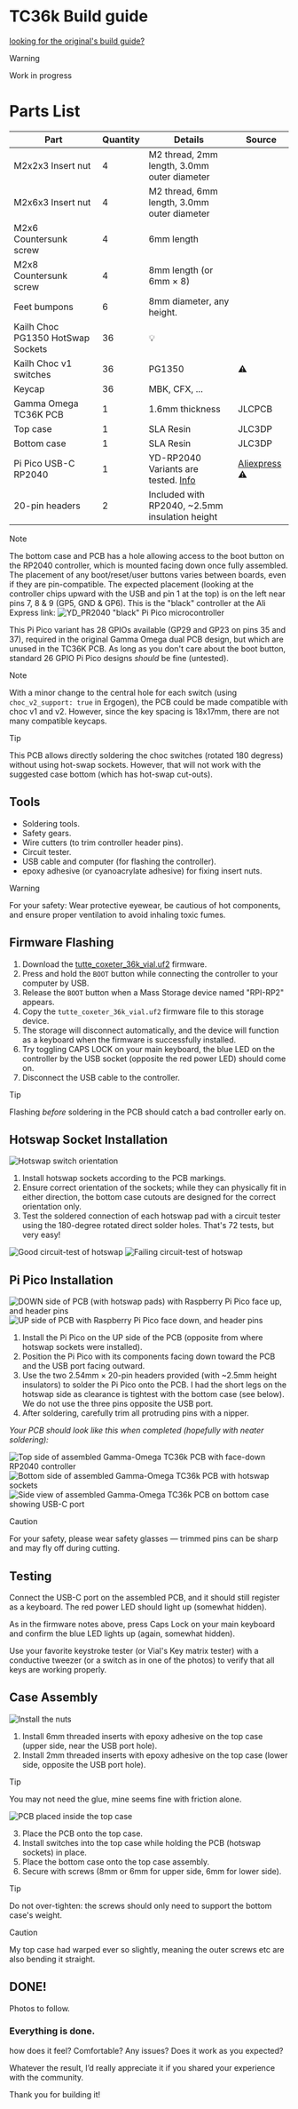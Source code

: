 # TC36k Build guide

[looking for the original's build guide?](../original/BUILD_GUIDE.md)


> [!WARNING]
> Work in progress

# Parts List
| Part | Quantity | Details | Source |
|------------------|----------|-----------------|--------|
| M2x2x3 Insert nut | 4 | M2 thread, 2mm length, 3.0mm outer diameter | |
| M2x6x3 Insert nut | 4 | M2 thread, 6mm length, 3.0mm outer diameter | |
| M2x6 Countersunk screw | 4 | 6mm length | |
| M2x8 Countersunk screw | 4 | 8mm length (or 6mm × 8) | |
| Feet bumpons | 6 | 8mm diameter, any height. | |
| Kailh Choc PG1350 HotSwap Sockets | 36 | 💡 |
| Kailh Choc v1 switches | 36 | PG1350 | ⚠️ |
| Keycap | 36 | MBK, CFX, ... | |
| Gamma Omega TC36K PCB | 1 | 1.6mm thickness | JLCPCB |
| Top case | 1 | SLA Resin | JLC3DP |
| Bottom case | 1 | SLA Resin | JLC3DP |
| Pi Pico USB-C RP2040 | 1 | YD-RP2040 Variants are tested. [Info](https://circuitpython.org/board/vcc_gnd_yd_rp2040/) | [Aliexpress](https://a.aliexpress.com/_opuRQZl) ⚠️ |
| 20-pin headers |  2 | Included with RP2040, ~2.5mm insulation height |  |

> [!NOTE]
> The bottom case and PCB has a hole allowing access to the boot button on the RP2040 controller, which is mounted facing down once fully assembled.
> The placement of any boot/reset/user buttons varies between boards, even if they are pin-compatible.
> The expected placement (looking at the controller chips upward with the USB and pin 1 at the top) is on the left near pins 7, 8 & 9 (GP5, GND & GP6).
> This is the "black" controller at the Ali Express link:
> ![YD_PR2040 "black" Pi Pico microcontroller](../images/black-raspberry-pi-pico-boot.png)
>
> This Pi Pico variant has 28 GPIOs available (GP29 and GP23 on pins 35 and 37),
> required in the original Gamma Omega dual PCB design, but which are unused in the TC36K PCB.
> As long as you don't care about the boot button, standard 26 GPIO Pi Pico designs *should* be fine (untested).

> [!NOTE]
> With a minor change to the central hole for each switch (using `choc_v2_support: true` in Ergogen),
> the PCB could be made compatible with choc v1 and v2.
> However, since the key spacing is 18x17mm, there are not many compatible keycaps.

> [!TIP]
> This PCB allows directly soldering the choc switches (rotated 180 degress) without using hot-swap sockets.
> However, that will not work with the suggested case bottom (which has hot-swap cut-outs).

## Tools

- Soldering tools.
- Safety gears.
- Wire cutters (to trim controller header pins).
- Circuit tester.
- USB cable and computer (for flashing the controller).
- epoxy adhesive (or cyanoacrylate adhesive) for fixing insert nuts.

> [!WARNING]
> For your safety: Wear protective eyewear, be cautious of hot components, and ensure proper ventilation to avoid inhaling toxic fumes.

## Firmware Flashing
1. Download the [tutte_coxeter_36k_vial.uf2](https://github.com/peterjc/qmk_userspace/releases/download/latest/tutte_coxeter_36k_vial.uf2) firmware.
2. Press and hold the `BOOT` button while connecting the controller to your computer by USB.
3. Release the `BOOT` button when a Mass Storage device named "RPI-RP2" appears.
4. Copy the `tutte_coxeter_36k_vial.uf2` firmware file to this storage device.
5. The storage will disconnect automatically, and the device will function as a keyboard when the firmware is successfully installed.
6. Try toggling CAPS LOCK on your main keyboard, the blue LED on the controller by the USB socket (opposite the red power LED) should come on.
7. Disconnect the USB cable to the controller.

> [!TIP]
> Flashing *before* soldering in the PCB should catch a bad controller early on.

## Hotswap Socket Installation
![Hotswap switch orientation](../images/tc36k-hotswap-orientation.jpg)

1. Install hotswap sockets according to the PCB markings.
2. Ensure correct orientation of the sockets; while they can physically fit in either direction, the bottom case cutouts are designed for the correct orientation only.
3. Test the soldered connection of each hotswap pad with a circuit tester using the 180-degree rotated direct solder holes. That's 72 tests, but very easy!

![Good circuit-test of hotswap](../images/tc36k-hotswap-test-good.jpg)
![Failing circuit-test of hotswap](../images/tc36k-hotswap-test-bad.jpg)

## Pi Pico Installation

![DOWN side of PCB (with hotswap pads) with Raspberry Pi Pico face up, and header pins](../images/tc36k-pcb-bottom-and-rp2040.jpg)
![UP side of PCB with Raspberry Pi Pico face down, and header pins](../images/tc36k-pcb-top-and-rp2040.jpg)

1. Install the Pi Pico on the UP side of the PCB (opposite from where hotswap sockets were installed).
2. Position the Pi Pico with its components facing down toward the PCB and the USB port facing outward.
3. Use the two 2.54mm × 20-pin headers provided (with ~2.5mm height insulators) to solder the Pi Pico onto the PCB. I had the short legs on the hotswap side as clearance is tightest with the bottom case (see below). We do not use the three pins opposite the USB port.
4. After soldering, carefully trim all protruding pins with a nipper.

*Your PCB should look like this when completed (hopefully with neater soldering):*

![Top side of assembled Gamma-Omega TC36k PCB with face-down RP2040 controller](../images/tc36k-assembled-pcb-top.jpg)
![Bottom side of assembled Gamma-Omega TC36k PCB with hotswap sockets](../images/tc36k-assembled-pcb-back.jpg)
![Side view of assembled Gamma-Omega TC36k PCB on bottom case showing USB-C port](../images/tc36k-usb.jpg)

> [!CAUTION]
> For your safety, please wear safety glasses — trimmed pins can be sharp and may fly off during cutting.

## Testing
Connect the USB-C port on the assembled PCB, and it should still register as a keyboard.
The red power LED should light up (somewhat hidden).

As in the firmware notes above, press Caps Lock on your main keyboard and confirm the
blue LED lights up (again, somewhat hidden).

Use your favorite keystroke tester (or Vial's Key matrix tester) with a conductive tweezer
(or a switch as in one of the photos) to verify that all keys are working properly.

## Case Assembly
![Install the nuts](../images/tc36k-top-case-nuts.jpg)

1. Install 6mm threaded inserts with epoxy adhesive on the top case (upper side, near the USB port hole).
2. Install 2mm threaded inserts with epoxy adhesive on the top case (lower side, opposite the USB port hole).

> [!TIP]
> You may not need the glue, mine seems fine with friction alone.

![PCB placed inside the top case](../images/tc36k-open-case.jpg)

3. Place the PCB onto the top case.
4. Install switches into the top case while holding the PCB (hotswap sockets) in place.
5. Place the bottom case onto the top case assembly.
6. Secure with screws (8mm or 6mm for upper side, 6mm for lower side).

> [!TIP]
> Do not over-tighten: the screws should only need to support the bottom case's weight.

> [!CAUTION]
> My top case had warped ever so slightly, meaning the outer screws etc are also bending it straight.

## DONE!

Photos to follow.

### Everything is done.

how does it feel? Comfortable? Any issues? Does it work as you expected?

Whatever the result, I’d really appreciate it if you shared your experience with the community.


Thank you for building it!
